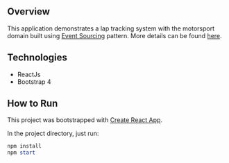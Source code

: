 ﻿﻿
## Overview
This application demonstrates a lap tracking system with the motorsport domain built using [Event Sourcing](https://docs.microsoft.com/en-us/azure/architecture/patterns/event-sourcing) pattern.
More details can be found [here](http://abusanad.net/2019/01/09/interactive-event-sourcing-in-motorsports).

## Technologies
- ReactJs
- Bootstrap 4

## How to Run
﻿This project was bootstrapped with [Create React App](https://github.com/facebook/create-react-app).

In the project directory, just run:

```powershell
npm install
npm start
```